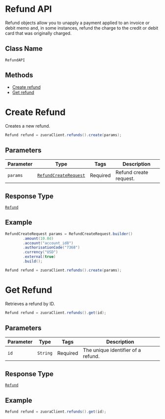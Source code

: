 # Refund API


Refund objects allow you to unapply a payment applied to an invoice or debit memo and, in some instances, refund the charge to the credit or debit card that was originally charged.

## Class Name

`RefundAPI`

## Methods

* [Create refund](/doc/refund-api.md#create-refund)
* [Get refund](/doc/refund-api.md#get-refund)

# Create Refund

Creates a new refund.

```java
Refund refund = zuoraClient.refunds().create(params);
```

## Parameters

| Parameter | Type | Tags | Description |
|  --- | --- | --- | --- |
| `params` | [`RefundCreateRequest`](/doc/models/refund-create-request.md) | Required | Refund create request. |

## Response Type

[`Refund`](/doc/models/refund.md)

## Example

```java
RefundCreateRequest params = RefundCreateRequest.builder()
        .amount(10.0d)
        .account("account_id8")
        .authorisationCode("7368")
        .currency("USD")
        .external(true)
        .build();

Refund refund = zuoraClient.refunds().create(params);
```

# Get Refund

Retrieves a refund by ID.

```java
Refund refund = zuoraClient.refunds().get(id);
```

## Parameters

| Parameter | Type | Tags | Description |
|  --- | --- | --- | --- |
| `id` | `String` | Required | The unique identifier of a refund. |

## Response Type

[`Refund`](doc/model/refund.md)

## Example

```java
Refund refund = zuoraClient.refunds().get(id);
```
